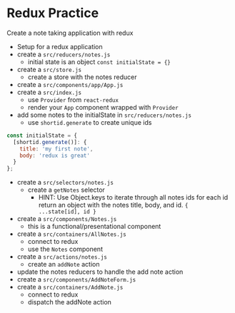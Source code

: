 # Redux Practice

Create a note taking application with redux

* Setup for a redux application
* create a `src/reducers/notes.js`
  * initial state is an object `const initialState = {}`
* create a `src/store.js`
  * create a store with the notes reducer
* create a `src/components/app/App.js`
* create a `src/index.js`
  * use `Provider` from `react-redux`
  * render your `App` component wrapped with `Provider`
* add some notes to the initialState in `src/reducers/notes.js`
  * use `shortid.generate` to create unique ids
```js
const initialState = {
  [shortid.generate()]: {
    title: 'my first note',
    body: 'redux is great'
  }
};
```
* create a `src/selectors/notes.js`
  * create a `getNotes` selector
    * HINT: Use Object.keys to iterate through all notes ids
      for each id return an object with the notes title, body, and id.
      `{ ...state[id], id }`
* create a `src/components/Notes.js`
  * this is a functional/presentational component
* create a `src/containers/AllNotes.js`
  * connect to redux
  * use the `Notes` component
* create a `src/actions/notes.js`
  * create an `addNote` action
* update the notes reducers to handle the add note action
* create a `src/components/AddNoteForm.js`
* create a `src/containers/AddNote.js`
  * connect to redux
  * dispatch the addNote action
